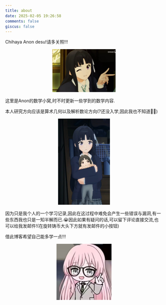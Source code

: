 ```yaml
---
title: about
date: 2025-02-05 19:26:58
comments: false
giscus: false
---
```


Chihaya Anon desu!请多关照!!!

<center>
<img src="/about/486.jpg" width="40%">
</center>

这里是Anon的数学小窝,时不时更新一些学到的数学内容.

本人研究方向应该是算术几何以及解析数论方向(?还没入学,因此我也不知道🤷‍♂️)

<center>
<img src="/about/972.jpg" width="33%">
</center>

因为只是我个人的一个学习记录,因此在这过程中难免会产生一些错误与漏洞,有一些东西我也只是一知半解而已.😭因此如果有疑问的话,可以留下评论直接交流,也可以给我发邮件!(在旋转铸币大头下方就有发邮件的小按钮)

借此博客希望自己能多学一点!!!

<center>
<img src="/about/anon-teacher.jpg" width="35%">
</center>